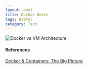 ```yaml
---
layout: post
title: Docker Notes
tags: Useful
category: Tech
---
```


<img class="img-responsive" alt="Docker vs VM Architecture" src="{{ site.url }}/assets/images/Docker-Compared-To-Vms.png"/>

#### References ####

[Docker & Containers: The Big Picture](https://app.pluralsight.com/library/courses/docker-containers-big-picture)  
